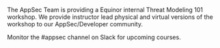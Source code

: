 The AppSec Team is providing a Equinor internal Threat Modeling 101 workshop. We provide instructor lead physical and virtual versions of the workshop to our AppSec/Developer community.

Monitor the #appsec channel on Slack for upcoming courses.
